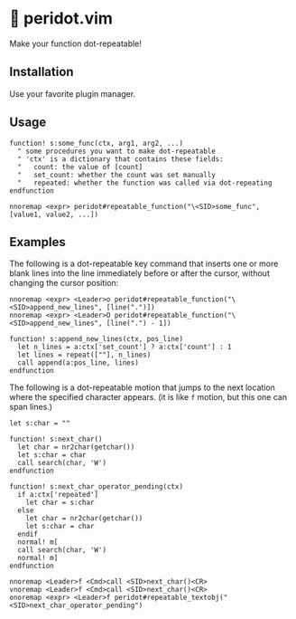 # 💎 peridot.vim

Make your function dot-repeatable!

## Installation

Use your favorite plugin manager.

## Usage

```vim
function! s:some_func(ctx, arg1, arg2, ...)
  " some procedures you want to make dot-repeatable
  " 'ctx' is a dictionary that contains these fields:
  "   count: the value of [count]
  "   set_count: whether the count was set manually
  "   repeated: whether the function was called via dot-repeating
endfunction

nnoremap <expr> peridot#repeatable_function("\<SID>some_func", [value1, value2, ...])
```

## Examples

The following is a dot-repeatable key command that inserts one or more blank lines into the line immediately before or after the cursor, without changing the cursor position:

```vim
nnoremap <expr> <Leader>o peridot#repeatable_function("\<SID>append_new_lines", [line(".")])
nnoremap <expr> <Leader>O peridot#repeatable_function("\<SID>append_new_lines", [line(".") - 1])

function! s:append_new_lines(ctx, pos_line)
  let n_lines = a:ctx['set_count'] ? a:ctx['count'] : 1
  let lines = repeat([""], n_lines)
  call append(a:pos_line, lines)
endfunction
```

The following is a dot-repeatable motion that jumps to the next location where the specified character appears.
(it is like `f` motion, but this one can span lines.)

```vim
let s:char = ""

function! s:next_char()
  let char = nr2char(getchar())
  let s:char = char
  call search(char, 'W')
endfunction

function! s:next_char_operator_pending(ctx)
  if a:ctx['repeated']
    let char = s:char
  else
    let char = nr2char(getchar())
    let s:char = char
  endif
  normal! m[
  call search(char, 'W')
  normal! m]
endfunction

nnoremap <Leader>f <Cmd>call <SID>next_char()<CR>
vnoremap <Leader>f <Cmd>call <SID>next_char()<CR>
onoremap <expr> <Leader>f peridot#repeatable_textobj("<SID>next_char_operator_pending")
```
